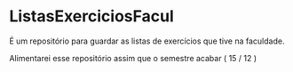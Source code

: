# ListasExerciciosFacul

É um repositório para guardar as listas de exercícios que tive na faculdade.

Alimentarei esse repositório assim que o semestre acabar ( 15 / 12 ) 
